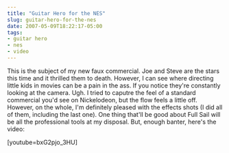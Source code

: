 ```yaml
---
title: "Guitar Hero for the NES"
slug: guitar-hero-for-the-nes
date: 2007-05-09T18:22:17-05:00
tags:
- guitar hero
- nes
- video
---
```

This is the subject of my new faux commercial. Joe and Steve are the stars this time and it thrilled them to death. However, I can see where directing little kids in movies can be a pain in the ass. If you notice they're constantly looking at the camera. Ugh. I tried to caputre the feel of a standard commercial you'd see on Nickelodeon, but the flow feels a little off. However, on the whole, I'm definitely pleased with the effects shots (I did all of them, including the last one). One thing that'll be good about Full Sail will be all the professional tools at my disposal. But, enough banter, here's the video:

[youtube=bxG2pjo_3HU]
